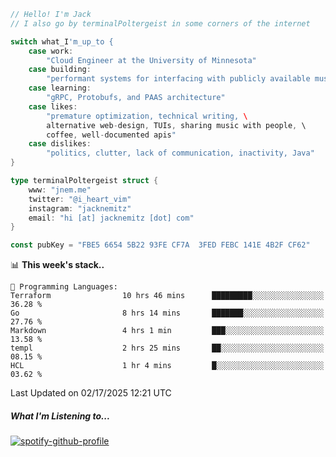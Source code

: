 ```go
// Hello! I'm Jack
// I also go by terminalPoltergeist in some corners of the internet

switch what_I'm_up_to {
    case work:
        "Cloud Engineer at the University of Minnesota"
    case building:
        "performant systems for interfacing with publicly available music datasets"
    case learning:
        "gRPC, Protobufs, and PAAS architecture"
    case likes:
        "premature optimization, technical writing, \
        alternative web-design, TUIs, sharing music with people, \
        coffee, well-documented apis"
    case dislikes:
        "politics, clutter, lack of communication, inactivity, Java"
}

type terminalPoltergeist struct {
    www: "jnem.me"
    twitter: "@i_heart_vim"
    instagram: "jacknemitz"
    email: "hi [at] jacknemitz [dot] com"
}

const pubKey = "FBE5 6654 5B22 93FE CF7A  3FED FEBC 141E 4B2F CF62"
```

<!--START_SECTION:waka-->
📊 **This week's stack..** 

```text
💬 Programming Languages: 
Terraform                10 hrs 46 mins      █████████░░░░░░░░░░░░░░░░   36.28 % 
Go                       8 hrs 14 mins       ███████░░░░░░░░░░░░░░░░░░   27.76 % 
Markdown                 4 hrs 1 min         ███░░░░░░░░░░░░░░░░░░░░░░   13.58 % 
templ                    2 hrs 25 mins       ██░░░░░░░░░░░░░░░░░░░░░░░   08.15 % 
HCL                      1 hr 4 mins         █░░░░░░░░░░░░░░░░░░░░░░░░   03.62 % 
```


 Last Updated on 02/17/2025 12:21 UTC
<!--END_SECTION:waka-->

##### What I'm Listening to...

[![spotify-github-profile](https://jnem.me/listening-item?maxAge=2592000)](https://jnem.me/listening)
